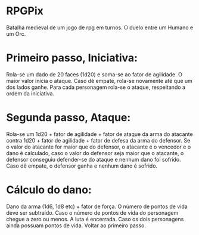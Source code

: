 # RPGPix
Batalha medieval de um jogo de rpg em turnos.
O duelo entre um Humano e um Orc.

# Primeiro passo, Iniciativa:
Rola-se um dado de 20 faces (1d20) e soma-se ao fator de agilidade. O maior valor inicia o ataque. Caso dê empate, rola-se novamente até que um dos lados ganhe.
Para cada personagem rola-se o ataque, respeitando a ordem da iniciativa.

# Segunda passo, Ataque:
Rola-se um 1d20 + fator de agilidade + fator de ataque da arma do atacante contra 1d20 + fator de agilidade + fator de defesa da arma do defensor. Se o valor do atacante for maior que do defensor, o atacante é o vencedor e o dano é calculado, caso o valor do defensor seja maior que o atacante, o defensor conseguiu defender-se do ataque e nenhum dano foi sofrido. Caso dê empate, o defensor ganha e nenhum dano é sofrido.

# Cálculo do dano:
Dano da arma (1d6, 1d8 etc) + fator de força. O número de pontos de vida deve ser subtraído.
Caso o número de pontos de vida do personagem chegue a zero ou menos. A luta é encerrada.
Caso os dois personagens ainda possuam pontos de vida. Voltar ao primeiro passo.

